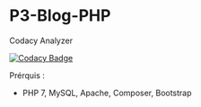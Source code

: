 # P3-Blog-PHP

Codacy Analyzer 

 [![Codacy Badge](https://app.codacy.com/project/badge/Grade/e00ded7cf8ea4e27bf02338e6926fba6)](https://www.codacy.com/gh/DmsG85/P3-Blog-PHP/dashboard?utm_source=github.com&amp;utm_medium=referral&amp;utm_content=DmsG85/P3-Blog-PHP&amp;utm_campaign=Badge_Grade)

Prérquis :
* PHP 7, MySQL, Apache, Composer, Bootstrap
